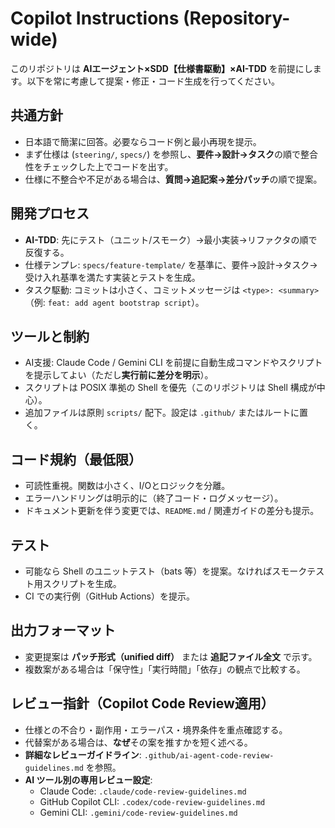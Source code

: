 # Copilot Instructions (Repository-wide)
このリポジトリは **AIエージェント×SDD【仕様書駆動】×AI-TDD** を前提にします。以下を常に考慮して提案・修正・コード生成を行ってください。

## 共通方針
- 日本語で簡潔に回答。必要ならコード例と最小再現を提示。
- まず仕様は (`steering/`, `specs/`) を参照し、**要件→設計→タスク**の順で整合性をチェックした上でコードを出す。
- 仕様に不整合や不足がある場合は、**質問→追記案→差分パッチ**の順で提案。

## 開発プロセス
- **AI-TDD**: 先にテスト（ユニット/スモーク）→最小実装→リファクタの順で反復する。
- 仕様テンプレ: `specs/feature-template/` を基準に、要件→設計→タスク→受け入れ基準を満たす実装とテストを生成。
- タスク駆動: コミットは小さく、コミットメッセージは `<type>: <summary>`（例: `feat: add agent bootstrap script`）。

## ツールと制約
- AI支援: Claude Code / Gemini CLI を前提に自動生成コマンドやスクリプトを提示してよい（ただし**実行前に差分を明示**）。
- スクリプトは POSIX 準拠の Shell を優先（このリポジトリは Shell 構成が中心）。
- 追加ファイルは原則 `scripts/` 配下。設定は `.github/` またはルートに置く。

## コード規約（最低限）
- 可読性重視。関数は小さく、I/Oとロジックを分離。
- エラーハンドリングは明示的に（終了コード・ログメッセージ）。
- ドキュメント更新を伴う変更では、`README.md` / 関連ガイドの差分も提示。

## テスト
- 可能なら Shell のユニットテスト（bats 等）を提案。なければスモークテスト用スクリプトを生成。
- CI での実行例（GitHub Actions）を提示。

## 出力フォーマット
- 変更提案は **パッチ形式（unified diff）** または **追記ファイル全文** で示す。
- 複数案がある場合は「保守性」「実行時間」「依存」の観点で比較する。

## レビュー指針（Copilot Code Review適用）
- 仕様との不合り・副作用・エラーパス・境界条件を重点確認する。
- 代替案がある場合は、**なぜ**その案を推すかを短く述べる。
- **詳細なレビューガイドライン**: `.github/ai-agent-code-review-guidelines.md` を参照。
- **AI ツール別の専用レビュー設定**:
  - Claude Code: `.claude/code-review-guidelines.md`
  - GitHub Copilot CLI: `.codex/code-review-guidelines.md`  
  - Gemini CLI: `.gemini/code-review-guidelines.md`
